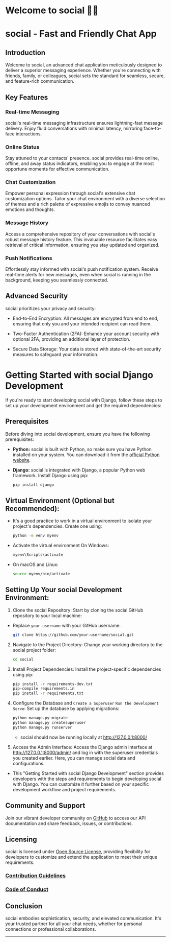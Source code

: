 # Welcome to social 🚀🔥

# social - Fast and Friendly Chat App

## Introduction

Welcome to social, an advanced chat application meticulously designed to deliver a superior messaging experience.
Whether you're connecting with friends, family, or colleagues, social sets the standard for seamless, secure, and
feature-rich communication.

## Key Features

### Real-time Messaging

social's real-time messaging infrastructure ensures lightning-fast message delivery. Enjoy fluid conversations with
minimal latency, mirroring face-to-face interactions.

### Online Status

Stay attuned to your contacts' presence. social provides real-time online, offline, and away status indicators,
enabling you to engage at the most opportune moments for effective communication.

### Chat Customization

Empower personal expression through social's extensive chat customization options. Tailor your chat environment with a
diverse selection of themes and a rich palette of expressive emojis to convey nuanced emotions and thoughts.

### Message History

Access a comprehensive repository of your conversations with social's robust message history feature. This invaluable
resource facilitates easy retrieval of critical information, ensuring you stay updated and organized.

### Push Notifications

Effortlessly stay informed with social's push notification system. Receive real-time alerts for new messages, even
when social is running in the background, keeping you seamlessly connected.

## Advanced Security

social prioritizes your privacy and security:

- End-to-End Encryption: All messages are encrypted from end to end, ensuring that only you and your intended recipient
  can read them.

- Two-Factor Authentication (2FA): Enhance your account security with optional 2FA, providing an additional layer of
  protection.

- Secure Data Storage: Your data is stored with state-of-the-art security measures to safeguard your information.

# Getting Started with social Django Development

If you're ready to start developing social with Django, follow these steps to set up your development environment and
get the required dependencies:

## Prerequisites

Before diving into social development, ensure you have the following prerequisites:

- **Python:** social is built with Python, so make sure you have Python installed on your system. You can download it
  from the [official Python website](https://www.python.org/downloads/).

- **Django:** social is integrated with Django, a popular Python web framework. Install Django using pip:

  ```bash
  pip install django

## Virtual Environment (Optional but Recommended):

- It's a good practice to work in a virtual environment to isolate your project's dependencies. Create one using:
  ```bash
  python -m venv myenv
  ```
- Activate the virtual environment On Windows:
  ```bash 
  myenv\Scripts\activate
  ```
- On macOS and Linux:
  ```bash
  source myenv/bin/activate
  ```

## Setting Up Your social Development Environment:

1. Clone the social Repository:
   Start by cloning the social GitHub repository to your local machine:

- Replace `your-username` with your GitHub username.
   ```bash 
   git clone https://github.com/your-username/social.git
   ```

2. Navigate to the Project Directory:
   Change your working directory to the social project folder:
   ```bash
   cd social
   ```

3. Install Project Dependencies:
   Install the project-specific dependencies using pip:
    ```bash
    pip install -r requirements-dev.txt
    pip-compile requirements.in
    pip install -r requirements.txt
   ```

4. Configure the Database and `Create a Superuser` `Run the Development Serve`:
   Set up the database by applying migrations:
    ```bash
    python manage.py migrate
    python manage.py createsuperuser
    python manage.py runserver
    ```

    - social should now be running locally at http://127.0.0.1:8000/


5. Access the Admin Interface:
   Access the Django admin interface at http://127.0.0.1:8000/admin/ and log in with the superuser credentials you
   created earlier. Here, you can manage social data and configurations.

- This "Getting Started with social Django Development" section provides developers with the steps and requirements to
  begin developing social with Django. You can customize it further based on your specific development workflow and
  project requirements.

## Community and Support

Join our vibrant developer community on [GitHub](https://github.com/hudy0000/social/issues) to access our API
documentation and share feedback,
issues, or contributions.

[//]: # (For personalized support or inquiries, please contact our dedicated [support team]&#40;mailto:support@social.com&#41;.)

## Licensing

social is licensed under [Open Source License](https://github.com//hudy0000/social/blob/main/LICENSE), providing
flexibility for developers to customize and
extend the application to meet their unique requirements.

### [Contribution Guidelines](https://github.com//hudy0000/social/blob/main/CONTRIBUTION.md)

### [Code of Conduct](https://github.com//hudy0000/social/blob/main/CODEE_OF_CONDUCT.md)

## Conclusion

social embodies sophistication, security, and elevated communication. It's your trusted partner for all your chat
needs, whether for personal connections or professional collaborations.

---
